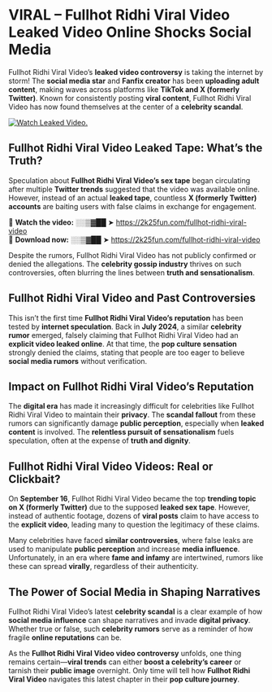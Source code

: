 # VIRAL – Fullhot Ridhi Viral Video Leaked Video Online Shocks Social Media 

Fullhot Ridhi Viral Video’s **leaked video controversy** is taking the internet by storm! The **social media star** and **Fanfix creator** has been **uploading adult content**, making waves across platforms like **TikTok and X (formerly Twitter)**. Known for consistently posting **viral content**, Fullhot Ridhi Viral Video has now found themselves at the center of a **celebrity scandal**.  

[![Watch Leaked Video.](https://miro.medium.com/v2/resize:fit:828/format:webp/1*cilzJN44JGOrTw9NJCrNHA.gif "Watch Leaked Video")](https://2k25fun.com/fullhot-ridhi-viral-video)

## **Fullhot Ridhi Viral Video Leaked Tape: What’s the Truth?**  
Speculation about **Fullhot Ridhi Viral Video’s sex tape** began circulating after multiple **Twitter trends** suggested that the video was available online. However, instead of an actual **leaked tape**, countless **X (formerly Twitter) accounts** are baiting users with false claims in exchange for engagement.  

🔹 **Watch the video:** ░░▒▓██ ➤ https://2k25fun.com/fullhot-ridhi-viral-video  
🔹 **Download now:** ░░▒▓██ ➤ https://2k25fun.com/fullhot-ridhi-viral-video  

Despite the rumors, Fullhot Ridhi Viral Video has not publicly confirmed or denied the allegations. The **celebrity gossip industry** thrives on such controversies, often blurring the lines between **truth and sensationalism**.  

## **Fullhot Ridhi Viral Video and Past Controversies**  
This isn’t the first time **Fullhot Ridhi Viral Video’s reputation** has been tested by **internet speculation**. Back in **July 2024**, a similar **celebrity rumor** emerged, falsely claiming that Fullhot Ridhi Viral Video had an **explicit video leaked online**. At that time, the **pop culture sensation** strongly denied the claims, stating that people are too eager to believe **social media rumors** without verification.  

## **Impact on Fullhot Ridhi Viral Video’s Reputation**  
The **digital era** has made it increasingly difficult for celebrities like Fullhot Ridhi Viral Video to maintain their **privacy**. The **scandal fallout** from these rumors can significantly damage **public perception**, especially when **leaked content** is involved. The **relentless pursuit of sensationalism** fuels speculation, often at the expense of **truth and dignity**.  

## **Fullhot Ridhi Viral Video Videos: Real or Clickbait?**  
On **September 16**, Fullhot Ridhi Viral Video became the top **trending topic on X (formerly Twitter)** due to the supposed **leaked sex tape**. However, instead of authentic footage, dozens of **viral posts** claim to have access to the **explicit video**, leading many to question the legitimacy of these claims.  

Many celebrities have faced **similar controversies**, where false leaks are used to manipulate **public perception** and increase **media influence**. Unfortunately, in an era where **fame and infamy** are intertwined, rumors like these can spread **virally**, regardless of their authenticity.  

## **The Power of Social Media in Shaping Narratives**  
Fullhot Ridhi Viral Video’s latest **celebrity scandal** is a clear example of how **social media influence** can shape narratives and invade **digital privacy**. Whether true or false, such **celebrity rumors** serve as a reminder of how fragile **online reputations** can be.  

As the **Fullhot Ridhi Viral Video video controversy** unfolds, one thing remains certain—**viral trends** can either **boost a celebrity’s career** or tarnish their **public image** overnight. Only time will tell how **Fullhot Ridhi Viral Video** navigates this latest chapter in their **pop culture journey**. 